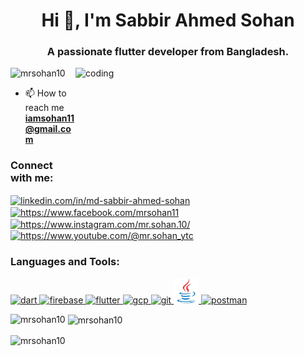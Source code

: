 <h1 align="center">Hi 👋, I'm Sabbir Ahmed Sohan</h1>
<h3 align="center">A passionate flutter developer from Bangladesh.</h3>
<img align="right" alt="coding" width="400" height = "200" src="https://miro.medium.com/v2/resize:fit:1400/0*zGtIUs6yiXBojG4e.gif">

<p align="left"> <img src="https://komarev.com/ghpvc/?username=mrsohan10&label=Profile%20views&color=0e75b6&style=flat" alt="mrsohan10" /> </p>

- 📫 How to reach me **iamsohan11@gmail.com**

<h3 align="left">Connect with me:</h3>
<p align="left">
<a href="https://linkedin.com/in/linkedin.com/in/md-sabbir-ahmed-sohan" target="blank"><img align="center" src="https://raw.githubusercontent.com/rahuldkjain/github-profile-readme-generator/master/src/images/icons/Social/linked-in-alt.svg" alt="linkedin.com/in/md-sabbir-ahmed-sohan" height="30" width="40" /></a>
<a href="https://fb.com/https://www.facebook.com/mrsohan11" target="blank"><img align="center" src="https://raw.githubusercontent.com/rahuldkjain/github-profile-readme-generator/master/src/images/icons/Social/facebook.svg" alt="https://www.facebook.com/mrsohan11" height="30" width="40" /></a>
<a href="https://instagram.com/https://www.instagram.com/mr.sohan.10/" target="blank"><img align="center" src="https://raw.githubusercontent.com/rahuldkjain/github-profile-readme-generator/master/src/images/icons/Social/instagram.svg" alt="https://www.instagram.com/mr.sohan.10/" height="30" width="40" /></a>
<a href="https://www.youtube.com/c/https://www.youtube.com/@mr.sohan_ytc" target="blank"><img align="center" src="https://raw.githubusercontent.com/rahuldkjain/github-profile-readme-generator/master/src/images/icons/Social/youtube.svg" alt="https://www.youtube.com/@mr.sohan_ytc" height="30" width="40" /></a>
</p>

<h3 align="left">Languages and Tools:</h3>
<p align="left"> <a href="https://dart.dev" target="_blank" rel="noreferrer"> <img src="https://www.vectorlogo.zone/logos/dartlang/dartlang-icon.svg" alt="dart" width="40" height="40"/> </a> <a href="https://firebase.google.com/" target="_blank" rel="noreferrer"> <img src="https://www.vectorlogo.zone/logos/firebase/firebase-icon.svg" alt="firebase" width="40" height="40"/> </a> <a href="https://flutter.dev" target="_blank" rel="noreferrer"> <img src="https://www.vectorlogo.zone/logos/flutterio/flutterio-icon.svg" alt="flutter" width="40" height="40"/> </a> <a href="https://cloud.google.com" target="_blank" rel="noreferrer"> <img src="https://www.vectorlogo.zone/logos/google_cloud/google_cloud-icon.svg" alt="gcp" width="40" height="40"/> </a> <a href="https://git-scm.com/" target="_blank" rel="noreferrer"> <img src="https://www.vectorlogo.zone/logos/git-scm/git-scm-icon.svg" alt="git" width="40" height="40"/> </a> <a href="https://www.java.com" target="_blank" rel="noreferrer"> <img src="https://raw.githubusercontent.com/devicons/devicon/master/icons/java/java-original.svg" alt="java" width="40" height="40"/> </a> <a href="https://postman.com" target="_blank" rel="noreferrer"> <img src="https://www.vectorlogo.zone/logos/getpostman/getpostman-icon.svg" alt="postman" width="40" height="40"/> </a> </p>

<p><img align="left" src="https://github-readme-stats.vercel.app/api/top-langs?username=mrsohan10&show_icons=true&locale=en&layout=compact" alt="mrsohan10" /></p>

<p>&nbsp;<img align="center" src="https://github-readme-stats.vercel.app/api?username=mrsohan10&show_icons=true&locale=en" alt="mrsohan10" /></p>

<p><img align="center" src="https://github-readme-streak-stats.herokuapp.com/?user=mrsohan10&" alt="mrsohan10" /></p>
